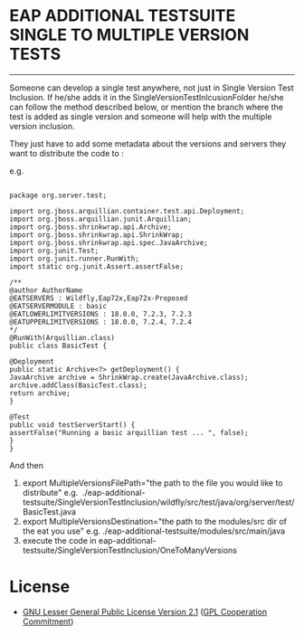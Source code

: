 # EAP ADDITIONAL TESTSUITE SINGLE TO MULTIPLE VERSION TESTS
-----------------------------------------------

Someone can develop a single test anywhere, not just in Single Version Test Inclusion. If he/she adds it in the SingleVersionTestInlcusionFolder he/she can follow the method described below, or mention the branch where the test is added as single version and someone will help with the multiple version inclusion.



They just have to add some metadata about the versions and servers they want to distribute the code to : 

e.g.

```

package org.server.test;

import org.jboss.arquillian.container.test.api.Deployment;
import org.jboss.arquillian.junit.Arquillian;
import org.jboss.shrinkwrap.api.Archive;
import org.jboss.shrinkwrap.api.ShrinkWrap;
import org.jboss.shrinkwrap.api.spec.JavaArchive;
import org.junit.Test;
import org.junit.runner.RunWith;
import static org.junit.Assert.assertFalse;

/** 
@author AuthorName
@EATSERVERS : Wildfly,Eap72x,Eap72x-Proposed
@EATSERVERMODULE : basic
@EATLOWERLIMITVERSIONS : 18.0.0, 7.2.3, 7.2.3
@EATUPPERLIMITVERSIONS : 18.0.0, 7.2.4, 7.2.4
*/
@RunWith(Arquillian.class)
public class BasicTest {

@Deployment
public static Archive<?> getDeployment() {
JavaArchive archive = ShrinkWrap.create(JavaArchive.class);
archive.addClass(BasicTest.class);
return archive;
}

@Test
public void testServerStart() {
assertFalse("Running a basic arquillian test ... ", false);
}
}

```

And then

1. export MultipleVersionsFilePath="the path to the file you would like to distribute" e.g.  ./eap-additional-testsuite/SingleVersionTestInclusion/wildfly/src/test/java/org/server/test/BasicTest.java
2. export MultipleVersionsDestination="the path to the modules/src dir of the eat you use" e.g. ./eap-additional-testsuite/modules/src/main/java
3. execute the code in eap-additional-testsuite/SingleVersionTestInclusion/OneToManyVersions


# License 
* [GNU Lesser General Public License Version 2.1](http://www.gnu.org/licenses/lgpl-2.1-standalone.html) ([GPL Cooperation Commitment](https://github.com/gplcc/gplcc/blob/master/Project/COMMITMENT))

